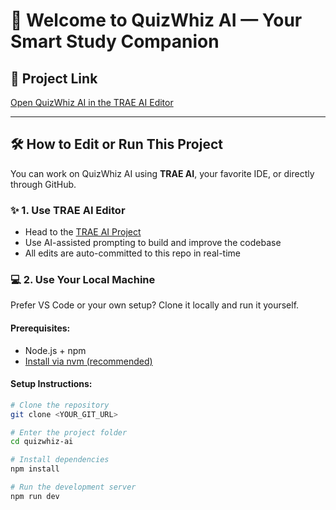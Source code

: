 # 🧠 Welcome to QuizWhiz AI — Your Smart Study Companion

## 🔗 Project Link  
[Open QuizWhiz AI in the TRAE AI Editor](https://trae.ai/editor/project-url-here)

---

## 🛠 How to Edit or Run This Project

You can work on QuizWhiz AI using **TRAE AI**, your favorite IDE, or directly through GitHub.

### ✨ 1. Use TRAE AI Editor  
- Head to the [TRAE AI Project](https://trae.ai/editor/project-url-here)  
- Use AI-assisted prompting to build and improve the codebase  
- All edits are auto-committed to this repo in real-time

### 💻 2. Use Your Local Machine  
Prefer VS Code or your own setup? Clone it locally and run it yourself.

#### Prerequisites:
- Node.js + npm  
- [Install via nvm (recommended)](https://github.com/nvm-sh/nvm#installing-and-updating)

#### Setup Instructions:

```bash
# Clone the repository
git clone <YOUR_GIT_URL>

# Enter the project folder
cd quizwhiz-ai

# Install dependencies
npm install

# Run the development server
npm run dev
